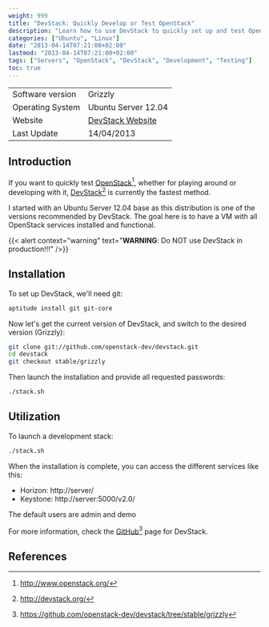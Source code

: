 ```yaml
---
weight: 999
title: "DevStack: Quickly Develop or Test OpenStack"
description: "Learn how to use DevStack to quickly set up and test OpenStack for development and testing purposes"
categories: ["Ubuntu", "Linux"]
date: "2013-04-14T07:21:00+02:00"
lastmod: "2013-04-14T07:21:00+02:00"
tags: ["Servers", "OpenStack", "DevStack", "Development", "Testing"]
toc: true
---
```


|                  |                                          |
| ---------------- | ---------------------------------------- |
| Software version | Grizzly                                  |
| Operating System | Ubuntu Server 12.04                      |
| Website          | [DevStack Website](https://devstack.org/) |
| Last Update      | 14/04/2013                               |

## Introduction

If you want to quickly test [OpenStack](https://www.openstack.org/)[^1], whether for playing around or developing with it, [DevStack](https://devstack.org/)[^2] is currently the fastest method.

I started with an Ubuntu Server 12.04 base as this distribution is one of the versions recommended by DevStack. The goal here is to have a VM with all OpenStack services installed and functional.

{{< alert context="warning" text="<b>WARNING</b>: Do NOT use DevStack in production!!!" />}}

## Installation

To set up DevStack, we'll need git:

```bash
aptitude install git git-core
```

Now let's get the current version of DevStack, and switch to the desired version (Grizzly):

```bash
git clone git://github.com/openstack-dev/devstack.git
cd devstack
git checkout stable/grizzly
```

Then launch the installation and provide all requested passwords:

```bash
./stack.sh
```

## Utilization

To launch a development stack:

```bash
./stack.sh
```

When the installation is complete, you can access the different services like this:

- Horizon: http://server/
- Keystone: http://server:5000/v2.0/

The default users are admin and demo

For more information, check the [GitHub](https://github.com/openstack-dev/devstack/tree/stable/grizzly)[^3] page for DevStack.

## References

[^1]: http://www.openstack.org/
[^2]: http://devstack.org/
[^3]: https://github.com/openstack-dev/devstack/tree/stable/grizzly
